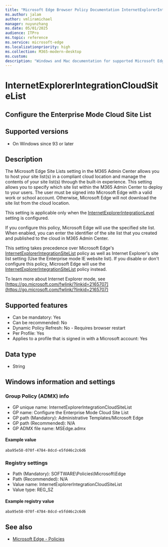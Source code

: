 ```yaml
---
title: "Microsoft Edge Browser Policy Documentation InternetExplorerIntegrationCloudSiteList"
ms.author: jalam
author: vmliramichael
manager: nuyunzhang
ms.date: 05/01/2025
audience: ITPro
ms.topic: reference
ms.service: microsoft-edge
ms.localizationpriority: high
ms.collection: M365-modern-desktop
ms.custom:
description: "Windows and Mac documentation for supported Microsoft Edge Browser policy: Configure the Enterprise Mode Cloud Site List"
---
```


<!--THIS FILE IS AUTOMATICALLY GENERATED. MANUAL CHANGES WILL BE OVERWRITTEN.-->
<!--Please contact the Microsoft Edge Manageability team with any questions.-->

# InternetExplorerIntegrationCloudSiteList

## Configure the Enterprise Mode Cloud Site List


## Supported versions

- On Windows since 93 or later

## Description

The Microsoft Edge Site Lists setting in the M365 Admin Center allows you to host your site list(s) in a compliant cloud location and manage the contents of your site list(s) through the built-in experience. This setting allows you to specify which site list within the M365 Admin Center to deploy to your users. The user must be signed into Microsoft Edge with a valid work or school account. Otherwise, Microsoft Edge will not download the site list from the cloud location.

This setting is applicable only when the [InternetExplorerIntegrationLevel](InternetExplorerIntegrationLevel.md) setting is configured.

If you configure this policy, Microsoft Edge will use the specified site list. When enabled, you can enter the identifier of the site list that you created and published to the cloud in M365 Admin Center.

This setting takes precedence over Microsoft Edge's [InternetExplorerIntegrationSiteList](InternetExplorerIntegrationSiteList.md) policy as well as Internet Explorer's site list setting (Use the Enterprise mode IE website list). If you disable or don't configure this policy, Microsoft Edge will use the [InternetExplorerIntegrationSiteList](InternetExplorerIntegrationSiteList.md) policy instead.

To learn more about Internet Explorer mode, see [https://go.microsoft.com/fwlink/?linkid=2165707](https://go.microsoft.com/fwlink/?linkid=2165707)

## Supported features

- Can be mandatory: Yes
- Can be recommended: No
- Dynamic Policy Refresh: No - Requires browser restart
- Per Profile: Yes
- Applies to a profile that is signed in with a Microsoft account: Yes

## Data type

- String

## Windows information and settings

### Group Policy (ADMX) info

- GP unique name: InternetExplorerIntegrationCloudSiteList
- GP name: Configure the Enterprise Mode Cloud Site List
- GP path (Mandatory): Administrative Templates/Microsoft Edge
- GP path (Recommended): N/A
- GP ADMX file name: MSEdge.admx

#### Example value

```
aba95e58-070f-4784-8dcd-e5fd46c2c6d6
```

### Registry settings

- Path (Mandatory): SOFTWARE\Policies\Microsoft\Edge
- Path (Recommended): N/A
- Value name: InternetExplorerIntegrationCloudSiteList
- Value type: REG_SZ

#### Example registry value

```
aba95e58-070f-4784-8dcd-e5fd46c2c6d6
```


## See also
- [Microsoft Edge - Policies](../microsoft-edge-policies.md)
